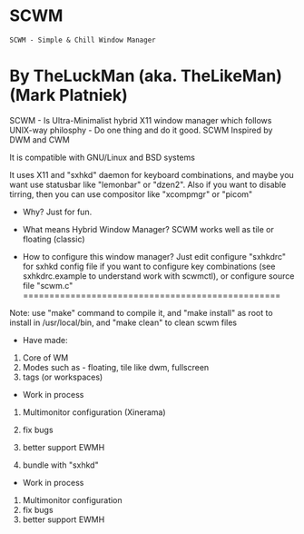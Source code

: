 # SCWM
    SCWM - Simple & Chill Window Manager
By TheLuckMan (aka. TheLikeMan) (Mark Platniek)
================================================
SCWM - Is Ultra-Minimalist hybrid X11 window manager which follows UNIX-way
philosphy - Do one thing and do it good. SCWM Inspired by DWM and CWM

It is compatible with GNU/Linux and BSD systems

It uses X11 and "sxhkd" daemon for keyboard combinations, and maybe you want
use statusbar like "lemonbar" or "dzen2". Also if you want to disable
tirring, then you can use compositor like "xcompmgr" or "picom"

- Why?
Just for fun.

- What means Hybrid Window Manager?
SCWM works well as tile or floating (classic) 

- How to configure this window manager?
Just edit configure "sxhkdrc" for sxhkd config file if you want to configure key
combinations (see sxhkdrc.example to understand work with scwmctl), or configure source file "scwm.c"
=================================================

Note: use "make" command to compile it, and "make install" as root to install
in /usr/local/bin, and "make clean" to clean scwm files

- Have made:
1. Core of WM
2. Modes such as - floating, tile like dwm, fullscreen
3. tags (or workspaces)
- Work in process
1. Multimonitor configuration (Xinerama)
2. fix bugs
3. better support EWMH

5. bundle with "sxhkd"
- Work in process
1. Multimonitor configuration
2. fix bugs
3. better support EWMH
